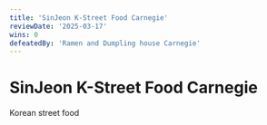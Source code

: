 ```yaml
---
title: 'SinJeon K-Street Food Carnegie'
reviewDate: '2025-03-17'
wins: 0
defeatedBy: 'Ramen and Dumpling house Carnegie'
---
```

  
# SinJeon K-Street Food Carnegie
    
Korean street food
